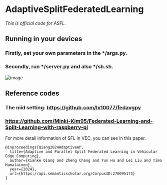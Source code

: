 # AdaptiveSplitFederatedLearning
*This is official code for ASFL.*
## Running in your devices
### Firstly, set your own parameters in the */args.py.
### Secondly, run */server.py and also */sh.sh.
![image](https://github.com/XiankeQiang/AdaptiveSplitFederatedLearning/assets/171569751/d3077c26-e1e0-42c5-ac92-2060abf415c0)

## Reference codes
### The niid setting: https://github.com/lx10077/fedavgpy
### https://github.com/Minki-Kim95/Federated-Learning-and-Split-Learning-with-raspberry-pi

For more detail information of SFL in VEC, you can see in this paper. 
```
@inproceedings{Qiang2024AdaptiveAP,
  title={Adaptive and Parallel Split Federated Learning in Vehicular Edge Computing},
  author={Xianke Qiang and Zheng Chang and Yun Hu and Lei Liu and Timo Hamalainen},
  year={2024},
  url={https://api.semanticscholar.org/CorpusID:270095175}
}
```

